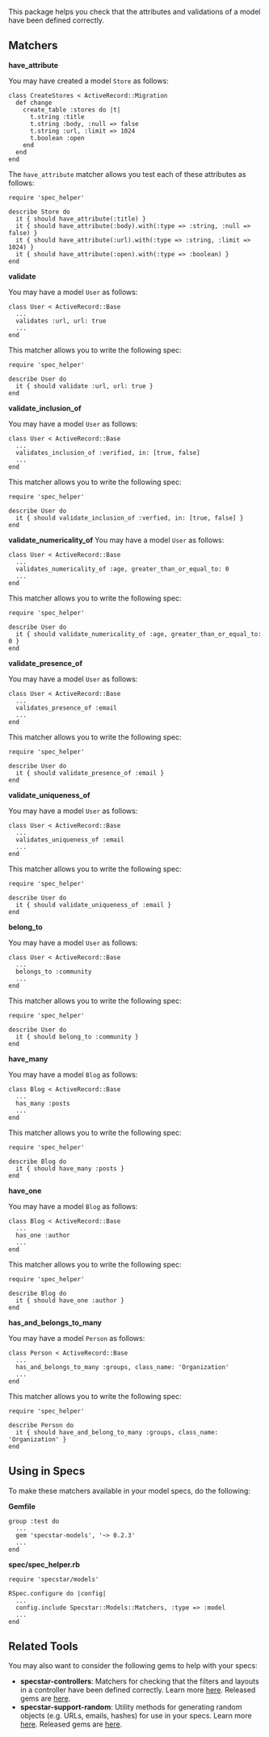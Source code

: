 This package helps you check that the attributes and validations of a model have been defined correctly.

Matchers
--------

**have_attribute**

You may have created a model `Store` as follows:

    class CreateStores < ActiveRecord::Migration
      def change
        create_table :stores do |t|
          t.string :title
          t.string :body, :null => false
          t.string :url, :limit => 1024
          t.boolean :open
        end
      end
    end

The `have_attribute` matcher allows you test each of these attributes as follows:

    require 'spec_helper'

    describe Store do
      it { should have_attribute(:title) }
      it { should have_attribute(:body).with(:type => :string, :null => false) }
      it { should have_attribute(:url).with(:type => :string, :limit => 1024) }
      it { should have_attribute(:open).with(:type => :boolean) }
    end

**validate**

You may have a model `User` as follows:

    class User < ActiveRecord::Base
      ...
      validates :url, url: true
      ...
    end

This matcher allows you to write the following spec:

    require 'spec_helper'

    describe User do
      it { should validate :url, url: true }
    end

**validate_inclusion_of**

You may have a model `User` as follows:

    class User < ActiveRecord::Base
      ...
      validates_inclusion_of :verified, in: [true, false]
      ...
    end

This matcher allows you to write the following spec:

    require 'spec_helper'

    describe User do
      it { should validate_inclusion_of :verfied, in: [true, false] }
    end

**validate_numericality_of**
You may have a model `User` as follows:

    class User < ActiveRecord::Base
      ...
      validates_numericality_of :age, greater_than_or_equal_to: 0
      ...
    end

This matcher allows you to write the following spec:

    require 'spec_helper'

    describe User do
      it { should validate_numericality_of :age, greater_than_or_equal_to: 0 }
    end

**validate_presence_of**

You may have a model `User` as follows:

    class User < ActiveRecord::Base
      ...
      validates_presence_of :email
      ...
    end

This matcher allows you to write the following spec:

    require 'spec_helper'

    describe User do
      it { should validate_presence_of :email }
    end

**validate_uniqueness_of**

You may have a model `User` as follows:

    class User < ActiveRecord::Base
      ...
      validates_uniqueness_of :email
      ...
    end

This matcher allows you to write the following spec:

    require 'spec_helper'

    describe User do
      it { should validate_uniqueness_of :email }
    end

**belong_to**

You may have a model `User` as follows:

    class User < ActiveRecord::Base
      ...
      belongs_to :community
      ...
    end

This matcher allows you to write the following spec:

    require 'spec_helper'

    describe User do
      it { should belong_to :community }
    end

**have_many**

You may have a model `Blog` as follows:

    class Blog < ActiveRecord::Base
      ...
      has_many :posts
      ...
    end

This matcher allows you to write the following spec:

    require 'spec_helper'

    describe Blog do
      it { should have_many :posts }
    end

**have_one**

You may have a model `Blog` as follows:

    class Blog < ActiveRecord::Base
      ...
      has_one :author
      ...
    end

This matcher allows you to write the following spec:

    require 'spec_helper'

    describe Blog do
      it { should have_one :author }
    end

**has_and_belongs_to_many**

You may have a model `Person` as follows:

    class Person < ActiveRecord::Base
      ...
      has_and_belongs_to_many :groups, class_name: 'Organization'
      ...
    end

This matcher allows you to write the following spec:

    require 'spec_helper'

    describe Person do
      it { should have_and_belong_to_many :groups, class_name: 'Organization' }
    end

Using in Specs
--------------
To make these matchers available in your model specs, do the following:

**Gemfile**

    group :test do
      ...
      gem 'specstar-models', '~> 0.2.3'
      ...
    end

**spec/spec_helper.rb**

    require 'specstar/models'

    RSpec.configure do |config|
      ...
      config.include Specstar::Models::Matchers, :type => :model
      ...
    end


Related Tools
-------------
You may also want to consider the following gems to help with your specs:
 
* **specstar-controllers**: Matchers for checking that the filters and layouts in a controller have been defined correctly. Learn more [here](https://github.com/sujoyg/specstar-controllers 'Github'). Released gems are [here](http://rubygems.org/gems/specstar-controllers). 
* **specstar-support-random**: Utility methods for generating random objects (e.g. URLs, emails, hashes) for use in your specs. Learn more [here](https://github.com/sujoyg/specstar-support-random 'Github'). Released gems are [here](http://rubygems.org/gems/specstar-support-random).

 
